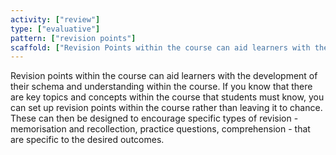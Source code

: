 ```yaml
---
activity: ["review"]
type: ["evaluative"]
pattern: ["revision points"]
scaffold: ["Revision Points within the course can aid learners with the development of their schema and understanding within the course. If you know that there are key topics and concepts within the course that students must know, you can set up revision points within the course rather than leaving it to chance. These can then be designed to encourage specific types of revision - memorisation and recollection, practice questions, comprehension - that are specific to the desired outcomes. "]
---
```


Revision points within the course can aid learners with the development of their schema and understanding within the course. If you know that there are key topics and concepts within the course that students must know, you can set up revision points within the course rather than leaving it to chance. These can then be designed to encourage specific types of revision - memorisation and recollection, practice questions, comprehension - that are specific to the desired outcomes.

